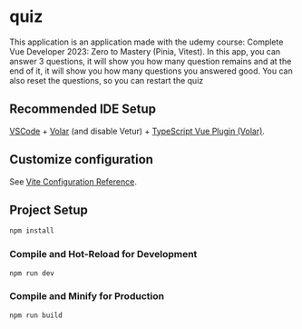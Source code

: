 # quiz

This application is an application made with the udemy course: Complete Vue Developer 2023: Zero to Mastery (Pinia, Vitest).
In this app, you can answer 3 questions, it will show you how many question remains and at the end of it, it will show you how many questions you answered good.
You can also reset the questions, so you can restart the quiz

## Recommended IDE Setup

[VSCode](https://code.visualstudio.com/) + [Volar](https://marketplace.visualstudio.com/items?itemName=Vue.volar) (and disable Vetur) + [TypeScript Vue Plugin (Volar)](https://marketplace.visualstudio.com/items?itemName=Vue.vscode-typescript-vue-plugin).

## Customize configuration

See [Vite Configuration Reference](https://vitejs.dev/config/).

## Project Setup

```sh
npm install
```

### Compile and Hot-Reload for Development

```sh
npm run dev
```

### Compile and Minify for Production

```sh
npm run build
```
